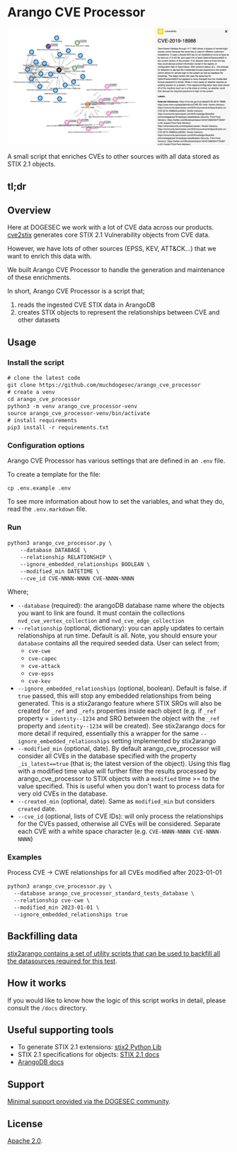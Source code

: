 # Arango CVE Processor

![](docs/arango_cve_processor.png)

A small script that enriches CVEs to other sources with all data stored as STIX 2.1 objects.

## tl;dr



## Overview

Here at DOGESEC we work with a lot of CVE data across our products. [cve2stix](https://github.com/muchdogesec/cve2stix) generates core STIX 2.1 Vulnerability objects from CVE data.

However, we have lots of other sources (EPSS, KEV, ATT&CK...) that we want to enrich this data with.

We built Arango CVE Processor to handle the generation and maintenance of these enrichments.

In short, Arango CVE Processor is a script that;

1. reads the ingested CVE STIX data in ArangoDB
2. creates STIX objects to represent the relationships between CVE and other datasets

## Usage

### Install the script

```shell
# clone the latest code
git clone https://github.com/muchdogesec/arango_cve_processor
# create a venv
cd arango_cve_processor
python3 -m venv arango_cve_processor-venv
source arango_cve_processor-venv/bin/activate
# install requirements
pip3 install -r requirements.txt
````

### Configuration options

Arango CVE Processor has various settings that are defined in an `.env` file.

To create a template for the file:

```shell
cp .env.example .env
```

To see more information about how to set the variables, and what they do, read the `.env.markdown` file.

### Run

```shell
python3 arango_cve_processor.py \
    --database DATABASE \
    --relationship RELATIONSHIP \
    --ignore_embedded_relationships BOOLEAN \
    --modified_min DATETIME \
    --cve_id CVE-NNNN-NNNN CVE-NNNN-NNNN
```

Where;

* `--database` (required): the arangoDB database name where the objects you want to link are found. It must contain the collections `nvd_cve_vertex_collection` and `nvd_cve_edge_collection`
* `--relationship` (optional, dictionary): you can apply updates to certain relationships at run time. Default is all. Note, you should ensure your `database` contains all the required seeded data. User can select from;
  * `cve-cwe`
  * `cve-capec`
  * `cve-attack`
  * `cve-epss`
  * `cve-kev`
* `--ignore_embedded_relationships` (optional, boolean). Default is false. if `true` passed, this will stop any embedded relationships from being generated. This is a stix2arango feature where STIX SROs will also be created for `_ref` and `_refs` properties inside each object (e.g. if `_ref` property = `identity--1234` and SRO between the object with the `_ref` property and `identity--1234` will be created). See stix2arango docs for more detail if required, essentially this a wrapper for the same `--ignore_embedded_relationships` setting implemented by stix2arango
* `--modified_min` (optional, date). By default arango_cve_processor will consider all CVEs in the database specified with the property `_is_latest==true` (that is; the latest version of the object). Using this flag with a modified time value will further filter the results processed by arango_cve_processor to STIX objects with a `modified` time >= to the value specified. This is useful when you don't want to process data for very old CVEs in the database.
* `--created_min` (optional, date). Same as `modified_min` but considers `created` date.
* `--cve_id` (optional, lists of CVE IDs): will only process the relationships for the CVEs passed, otherwise all CVEs will be considered. Separate each CVE with a white space character (e.g. `CVE-NNNN-NNNN CVE-NNNN-NNNN`)

### Examples

Process CVE -> CWE relationships for all CVEs modified after 2023-01-01

```shell
python3 arango_cve_processor.py \
  --database arango_cve_processor_standard_tests_database \
  --relationship cve-cwe \
  --modified_min 2023-01-01 \
  --ignore_embedded_relationships true
```

## Backfilling data

[stix2arango contains a set of utility scripts that can be used to backfill all the datasources required for this test](https://github.com/muchdogesec/stix2arango/tree/main/utilities).

## How it works

If you would like to know how the logic of this script works in detail, please consult the `/docs` directory.

## Useful supporting tools

* To generate STIX 2.1 extensions: [stix2 Python Lib](https://stix2.readthedocs.io/en/latest/)
* STIX 2.1 specifications for objects: [STIX 2.1 docs](https://docs.oasis-open.org/cti/stix/v2.1/stix-v2.1.html)
* [ArangoDB docs](https://www.arangodb.com/docs/stable/)

## Support

[Minimal support provided via the DOGESEC community](https://community.dogesec.com/).

## License

[Apache 2.0](/LICENSE).